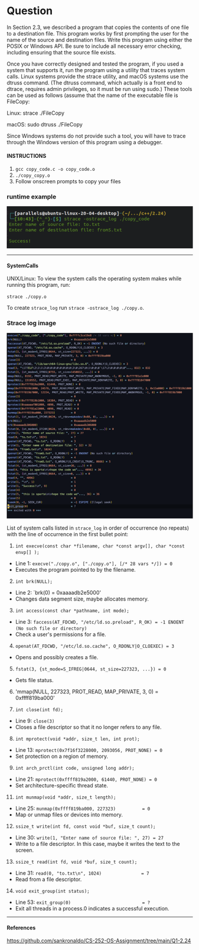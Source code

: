 
# Question 

In Section 2.3, we described a program that copies the contents of one file to a destination file. This program works by first prompting the user for the name of the source and destination files. Write this program using either the POSIX or Windows API. Be sure to include all necessary error checking, including ensuring that the source file exists.

Once you have correctly designed and tested the program, if you used a system that supports it, run the program using a utility that traces system calls. Linux systems provide the strace utility, and macOS systems use the dtruss command. (The dtruss command, which actually is a front end to dtrace, requires admin privileges, so it must be run using sudo.) These tools can be used as follows (assume that the name of the executable file is FileCopy:

Linux: strace ./FileCopy

macOS: sudo dtruss ./FileCopy

Since Windows systems do not provide such a tool, you will have to trace through the Windows version of this program using a debugger.


#### INSTRUCTIONS
1. `gcc copy_code.c -o copy_code.o`
2. `./copy_copy.o`
3. Follow onscreen prompts to copy your files

### runtime example
![alt text](https://github.com/shashanksk/CS_MinorProjrct/blob/main/2.24/images/Screenshot%202022-11-09%20at%2011.24.41%20AM.png)


---
#### SystemCalls
UNIX/Linux: To view the system calls the operating system makes while
running this program, run:

`strace ./copy.o`


To create `strace_log` 
run `strace -ostrace_log ./copy.o`.

### Strace log image 

![alt text](https://github.com/shashanksk/CS_MinorProjrct/blob/main/2.24/images/Screenshot%202022-11-09%20at%2011.18.28%20AM.png)

List of system calls listed in `strace_log` in order of occurrence (no
repeats) with the line of occurrence in the first bullet point:

1. `int execve(const char *filename, char *const argv[], char *const envp[]
);`

  * Line 1: `execve("./copy.o", ["./copy.o"], [/* 28 vars */]) = 0`
  * Executes the program pointed to by the filename.

2. `int brk(NULL);`

  * Line 2: `brk(0) = 0xaaaadb2e5000'
  * Changes data segment size, maybe allocates memory.

3. `int access(const char *pathname, int mode);`

  * Line 3: `faccess(AT_FDCWD, "/etc/ld.so.preload", R_OK) = -1 ENOENT (No such file or
  directory)`
  * Check a user's permissions for a file.

4. `openat(AT_FDCWD, "/etc/ld.so.cache", O_RDONLY|O_CLOEXEC) = 3`
  * Opens and possibly creates a file.

5. `fstat(3, {st_mode=S_IFREG|0644, st_size=227323, ...}) = 0`
  * Gets file status.

6. 'mmap(NULL, 227323, PROT_READ, MAP_PRIVATE, 3, 0) = 0xffff819ba000'

7. `int close(int fd);`

  * Line 9: `close(3)`
  * Closes a file descriptor so that it no longer refers to any file.

8. `int mprotect(void *addr, size_t len, int prot);`

  * Line 13: `mprotect(0x7f16f3228000, 2093056, PROT_NONE) = 0`
  * Set protection on a region of memory.

9. `int arch_prctl(int code, unsigned long addr);`

  * Line 21: `mprotect(0xffff819a2000, 61440, PROT_NONE) = 0`
  * Set architecture-specific thread state.

11. `int munmap(void *addr, size_t length);`

  * Line 25: `munmap(0xffff819ba000, 227323)          = 0`
  * Map or unmap files or devices into memory.

12. `ssize_t write(int fd, const void *buf, size_t count);`

  * Line 30: `write(1, "Enter name of source file: ", 27) = 27`
  * Write to a file descriptor. In this case, maybe it writes the text to
the screen.

13. `ssize_t read(int fd, void *buf, size_t count);`

  * Line 31: `read(0, "to.txt\n", 1024)               = 7`
  * Read from a file descriptor.

14. `void exit_group(int status);`

  * Line 53: `exit_group(0)                           = ?`
  * Exit all threads in a process.0 indicates a successful
  execution.
  
  
  ---
  #### References
  
  https://github.com/sankronaldo/CS-252-OS-Assignment/tree/main/Q1-2.24

